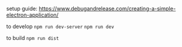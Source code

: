 setup guide: https://www.debugandrelease.com/creating-a-simple-electron-application/

to develop
`npm run dev-server`
`npm run dev`

to build
`npm run dist`